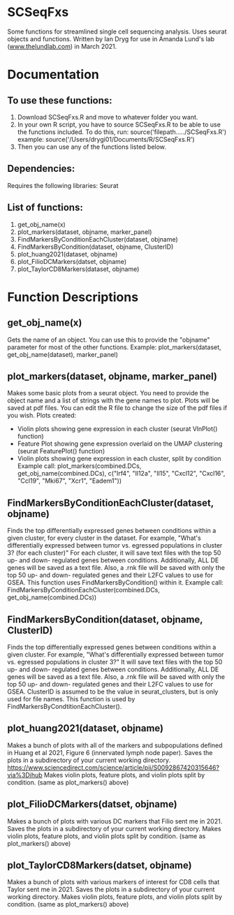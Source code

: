 # SCSeqFxs
Some functions for streamlined single cell sequencing analysis. Uses seurat objects and functions. 
Written by Ian Dryg for use in Amanda Lund's lab (www.thelundlab.com) in March 2021. 

# Documentation
## To use these functions:
1. Download SCSeqFxs.R and move to whatever folder you want. 
2. In your own R script, you have to source SCSeqFxs.R to be able to use the functions included. To do this, run:
source('filepath...../SCSeqFxs.R')
example: 
source('/Users/drygi01/Documents/R/SCSeqFxs.R')
3. Then you can use any of the functions listed below. 

## Dependencies: 
Requires the following libraries:
Seurat

## List of functions:
1. get_obj_name(x)
2. plot_markers(dataset, objname, marker_panel)
3. FindMarkersByConditionEachCluster(dataset, objname)
4. FindMarkersByCondition(dataset, objname, ClusterID)
5. plot_huang2021(dataset, objname)
6. plot_FilioDCMarkers(datset, objname)
7. plot_TaylorCD8Markers(dataset, objname)

# Function Descriptions
## get_obj_name(x)
Gets the name of an object. You can use this to provide the "objname" parameter for most of the other functions. 
Example:
plot_markers(dataset, get_obj_name(dataset), marker_panel)

## plot_markers(dataset, objname, marker_panel)
Makes some basic plots from a seurat object. You need to provide the object name and a list of strings with the gene names to plot. 
Plots will be saved at pdf files. You can edit the R file to change the size of the pdf files if you wish. 
Plots created: 
- Violin plots showing gene expression in each cluster (seurat VlnPlot() function)
- Feature Plot showing gene expression overlaid on the UMAP clustering (seurat FeaturePlot() function)
- Violin plots showing gene expression in each cluster, split by condition
Example call:
plot_markers(combined.DCs, get_obj_name(combined.DCs), c("Irf4", "Il12a", "Il15", "Cxcl12", "Cxcl16", "Ccl19", "Mki67", "Xcr1", "Eadem1"))

## FindMarkersByConditionEachCluster(dataset, objname)
Finds the top differentially expressed genes between conditions within a given cluster, for every cluster in the dataset. 
For example, "What's differentially expressed between tumor vs. egressed populations in cluster 3? (for each cluster)"
For each cluster, it will save text files with the top 50 up- and down- regulated genes between conditions. Additionally, ALL DE genes will be saved as a text file. Also, a .rnk file will be saved with only the top 50 up- and down- regulated genes and their L2FC values to use for GSEA. 
This function uses FindMarkersByCondition() within it. 
Example call: 
FindMarkersByConditionEachCluster(combined.DCs, get_obj_name(combined.DCs))

## FindMarkersByCondition(dataset, objname, ClusterID)
Finds the top differentially expressed genes between conditions within a given cluster. 
For example, "What's differentially expressed between tumor vs. egressed populations in cluster 3?"
It will save text files with the top 50 up- and down- regulated genes between conditions. Additionally, ALL DE genes will be saved as a text file. Also, a .rnk file will be saved with only the top 50 up- and down- regulated genes and their L2FC values to use for GSEA. 
ClusterID is assumed to be the value in seurat_clusters, but is only used for file names. 
This function is used by FindMarkersByCondtitionEachCluster(). 

## plot_huang2021(dataset, objname)
Makes a bunch of plots with all of the markers and subpopulations defined in Huang et al 2021, Figure 6 (innervated lymph node paper). 
Saves the plots in a subdirectory of your current working directory. 
https://www.sciencedirect.com/science/article/pii/S0092867420315646?via%3Dihub
Makes violin plots, feature plots, and violin plots split by condition. (same as plot_markers() above)

## plot_FilioDCMarkers(datset, objname)
Makes a bunch of plots with various DC markers that Filio sent me in 2021. 
Saves the plots in a subdirectory of your current working directory. 
Makes violin plots, feature plots, and violin plots split by condition. (same as plot_markers() above)

## plot_TaylorCD8Markers(datset, objname)
Makes a bunch of plots with various markers of interest for CD8 cells that Taylor sent me in 2021. 
Saves the plots in a subdirectory of your current working directory. 
Makes violin plots, feature plots, and violin plots split by condition. (same as plot_markers() above)


